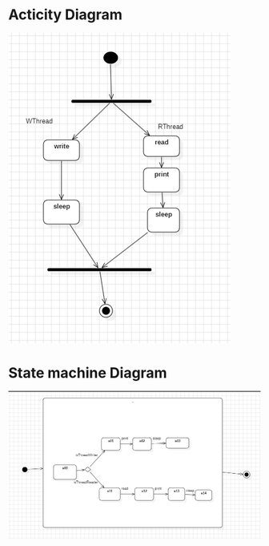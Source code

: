 # Acticity Diagram 
![ActivityDiagram.png](daigrams%2FActivityDiagram.png)
# State machine Diagram 
![StateMachineDiagram.png](daigrams%2FStateMachineDiagram.png)
